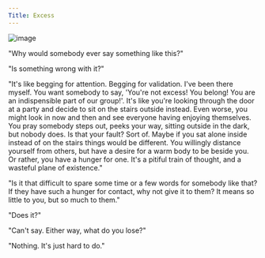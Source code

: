 ```yaml
---
Title: Excess
---
```

![image](https://i.imgur.com/V2N1eR8.png)

"Why would somebody ever say something like this?" 

"Is something wrong with it?" 

"It's like begging for attention. Begging for validation. I've been there myself. You want somebody to say, 'You're not excess! You belong! You are an indispensible part of our group!'. It's like you're looking through the door at a party and decide to sit on the stairs outside instead. Even worse, you might look in now and then and see everyone having enjoying themselves. You pray somebody steps out, peeks your way, sitting outside in the dark, but nobody does. Is that your fault? Sort of. Maybe if you sat alone inside instead of on the stairs things would be different. You willingly distance yourself from others, but have a desire for a warm body to be beside you. Or rather, you have a hunger for one. It's a pitiful train of thought, and a wasteful plane of existence." 

"Is it that difficult to spare some time or a few words for somebody like that? If they have such a hunger for contact, why not give it to them? It means so little to you, but so much to them." 

"Does it?" 

"Can't say. Either way, what do you lose?"

"Nothing. It's just hard to do." 

